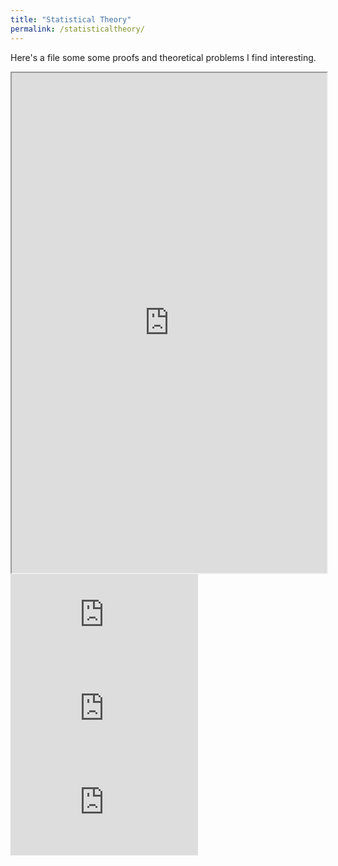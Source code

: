 ```yaml
---
title: "Statistical Theory"
permalink: /statisticaltheory/
---
```


Here's a file some some proofs and theoretical problems I find interesting.

<iframe src="https://phillipsundin.github.io/pdffiles/AltamedBetaRegression.pdf" width = "100%" height="800em"></iframe>

<embed src="https://phillipsundin.github.io/pdffiles/AltamedBetaRegression.pdf" type="application/pdf" />
<embed src="https://phillipsundin.github.io/pdf_files/AltamedBetaRegression.pdf" type="application/pdf" />
<embed src="https://phillipsundin.github.io/_pdffiles/AltamedBetaRegression.pdf" type="application/pdf" />
